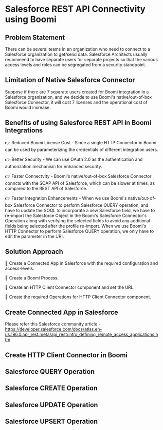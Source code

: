 # Salesforce REST API Connectivity using Boomi

## Problem Statement
There can be several teams in an organization who need to connect to a Salesforce organization to get/send data. Salesforce Architects usually recommend to have separate users for separate projects so that the various access levels and roles can be segregated from a security standpoint.

## Limitation of Native Salesforce Connector
Suppose if there are 7 separate users created for Boomi integration in a Salesforce organization, and we decide to use Boomi's native/out-of-box Salesforce Connector, it will cost 7 licenses and the operational cost of Boomi would increase.

## Benefits of using Salesforce REST API in Boomi Integrations
:point_right: Reduced Boomi License Cost - Since a single HTTP Connector in Boomi can be used by parameterizing the credentials of different integration users.

:point_right: Better Security - We can use OAuth 2.0 as the authentication and authorization mechanism for enhanced security.

:point_right: Faster Connectvity - Boomi's native/out-of-box Salesforce Connector conncts with the SOAP API of Salesforce, which can be slower at times, as compared to the REST API of Salesforce.

:point_right: Faster Integration Enhancements - When we use Boomi's native/out-of-box Salesforce Connector to perform Salesforce QUERY operation, and have to update the SOQL to incorporate a new Salesforce field, we have to re-import the Salesforce Object in the Boomi's Salesforce Connector's Operation along with verifying the selected fields to avoid any additional fields being selected after the profile re-import. When we use Boomi's HTTP Connector to perform Salesforce QUERY operation, we only have to edit the parameter in the URI.

## Solution Approach
:small_orange_diamond: Create a Connected App in Salesforce with the required configuration and access-levels.

:small_orange_diamond: Create a Boomi Process.

:small_orange_diamond: Create an HTTP Client Connector component and set the URL.

:small_orange_diamond: Create the required Operations for HTTP Client Connector component.

## Create Connected App in Salesforce
Please refer this Salesforce community article - https://developer.salesforce.com/docs/atlas.en-us.196.0.api_rest.meta/api_rest/intro_defining_remote_access_applications.htm 

## Create HTTP Client Connector in Boomi

## Salesforce QUERY Operation

## Salesforce CREATE Operation

## Salesforce UPDATE Operation

## Salesforce UPSERT Operation

